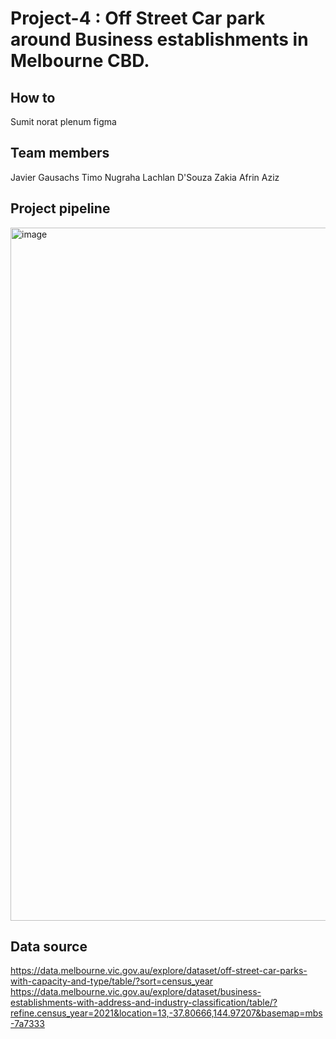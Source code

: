 # Project-4 : Off Street Car park around Business establishments in Melbourne CBD. 

## How to  
Sumit norat plenum figma  

## Team members
Javier Gausachs
Timo Nugraha
Lachlan D'Souza
Zakia Afrin Aziz

## Project pipeline
<img width="1109" alt="image" src="https://user-images.githubusercontent.com/73529437/227118775-ec804583-c62d-4af4-b166-42f3eecc8f84.png">

## Data source  
https://data.melbourne.vic.gov.au/explore/dataset/off-street-car-parks-with-capacity-and-type/table/?sort=census_year  
https://data.melbourne.vic.gov.au/explore/dataset/business-establishments-with-address-and-industry-classification/table/?refine.census_year=2021&location=13,-37.80666,144.97207&basemap=mbs-7a7333  

